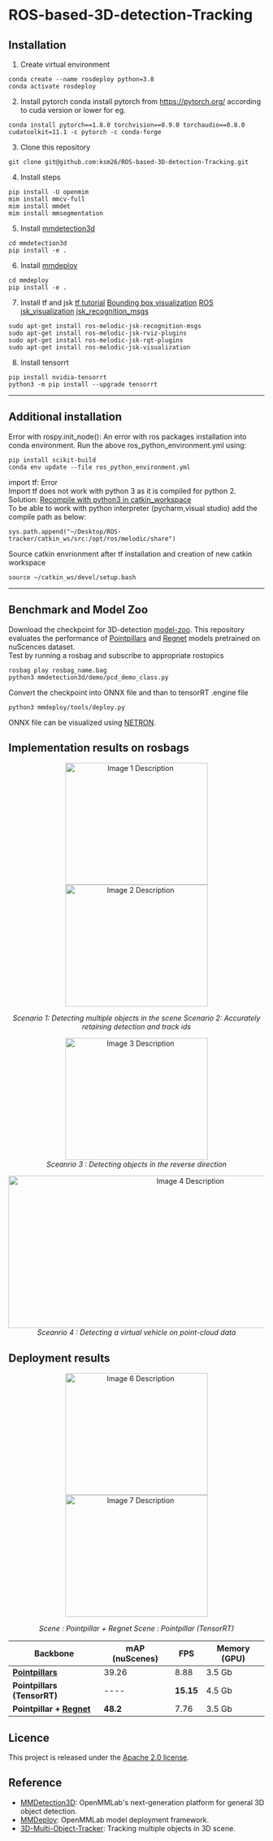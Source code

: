 # ROS-based-3D-detection-Tracking

## Installation
1) Create virtual environment
```
conda create --name rosdeploy python=3.8
conda activate rosdeploy
```

2) Install pytorch 
conda install pytorch from https://pytorch.org/ according to cuda version or lower for eg. 
```
conda install pytorch==1.8.0 torchvision==0.9.0 torchaudio==0.8.0 cudatoolkit=11.1 -c pytorch -c conda-forge
```

3) Clone this repository 
```
git clone git@github.com:ksm26/ROS-based-3D-detection-Tracking.git
```

4) Install steps 
```
pip install -U openmim
mim install mmcv-full
mim install mmdet
mim install mmsegmentation
```

5) Install [mmdetection3d](https://mmdetection3d.readthedocs.io/en/latest/getting_started.html)
```
cd mmdetection3d
pip install -e .
```
6) Install [mmdeploy](https://github.com/open-mmlab/mmdeploy/blob/master/docs/en/get_started.md)
```
cd mmdeploy 
pip install -e .
```

7) Install tf and jsk 
[tf tutorial](http://wiki.ros.org/tf/Tutorials/Writing%20a%20tf%20listener%20%28Python%29)
[Bounding box visualization](https://blog.csdn.net/weixin_36354875/article/details/125935782)
[ROS jsk_visualization](https://limhyungtae.github.io/2020-09-05-ROS-jsk_visualization-%EC%84%A4%EC%B9%98%ED%95%98%EB%8A%94-%EB%B2%95/)
[jsk_recognition_msgs](http://otamachan.github.io/sphinxros/indigo/packages/jsk_recognition_msgs.html)

```
sudo apt-get install ros-melodic-jsk-recognition-msgs 
sudo apt-get install ros-melodic-jsk-rviz-plugins
sudo apt-get install ros-melodic-jsk-rqt-plugins
sudo apt-get install ros-melodic-jsk-visualization
```
8) Install tensorrt 
```
pip install nvidia-tensorrt
python3 -m pip install --upgrade tensorrt
```
-----------------------------------------------------------------------------------------------------------------------------------------------
## Additional installation
Error with rospy.init_node(): An error with ros packages installation into conda environment.
Run the above ros_python_environment.yml using: 
```
pip install scikit-build
conda env update --file ros_python_environment.yml
```

import tf: Error\
Import tf does not work with python 3 as it is compiled for python 2.
Solution: [Recompile with python3 in catkin_workspace](https://answers.ros.org/question/326226/importerror-dynamic-module-does-not-define-module-export-function-pyinit__tf2/)\
To be able to work with python interpreter (pycharm,visual studio) add the compile path as below:
```
sys.path.append("~/Desktop/ROS-tracker/catkin_ws/src:/opt/ros/melodic/share")
```

Source catkin envrionment after tf installation and creation of new catkin workspace
```
source ~/catkin_ws/devel/setup.bash
```
-----------------------------------------------------------------------------------------------------------------------------------------------

## Benchmark and Model Zoo
Download the checkpoint for 3D-detection [model-zoo](https://github.com/open-mmlab/mmdetection3d/blob/master/docs/en/model_zoo.md). This repository evaluates the performance of [Pointpillars](https://github.com/open-mmlab/mmdetection3d/tree/master/configs/pointpillars) and [Regnet](https://github.com/open-mmlab/mmdetection3d/tree/master/configs/regnet) models pretrained on nuScences dataset. \
Test by running a rosbag and subscribe to appropriate rostopics 
```
rosbag play rosbag_name.bag
python3 mmdetection3d/demo/pcd_demo_class.py
```

Convert the checkpoint into ONNX file and than to tensorRT .engine file
```
python3 mmdeploy/tools/deploy.py
```
ONNX file can be visualized using [NETRON](https://github.com/lutzroeder/netron).

## Implementation results on rosbags

<p align="center">
  <img src="images/2.gif" width="280" height="240" alt="Image 1 Description">
  <img src="images/3.gif" width="280" height="240" alt="Image 2 Description">
</p>

<p align="center">
  <em class="caption">Scenario 1: Detecting multiple objects in the scene</em>
  <em class="caption">Scenario 2: Accurately retaining detection and track ids</em>
</p>

<p align="center">
  <img src="images/4.gif" width="280" height="240" alt="Image 3 Description">
  <br>
  <em> Sceanrio 3 : Detecting objects in the reverse direction </em>
</p>

<p align="center">
  <img src="images/5.gif" width="700" height="300" alt="Image 4 Description">
  <br>
  <em> Sceanrio 4 : Detecting a virtual vehicle on point-cloud data </em>
</p>

## Deployment results 

<p align="center">
  <img src="images/6.gif" width="280" height="240" alt="Image 6 Description">
  <img src="images/7.gif" width="280" height="240" alt="Image 7 Description">
</p>

<p align="center">
  <em class="caption"> Scene : Pointpillar + Regnet</em>
  <em class="caption"> Scene : Pointpillar (TensorRT)</em>
</p>


| Backbone | mAP (nuScenes) | FPS | Memory (GPU) |
| --------------- | --------------- | --------------- | --------------- |
| **[Pointpillars](https://github.com/open-mmlab/mmdetection3d/tree/1.0/configs/pointpillars)**    | 39.26    | 8.88  | 3.5 Gb |
| **Pointpillars (TensorRT)**    | ----    | **15.15**    | 4.5 Gb |
| **Pointpillar + [Regnet](https://github.com/open-mmlab/mmdetection3d/tree/1.0/configs/regnet)**    | **48.2**    | 7.76    | 3.5 Gb |

## Licence
This project is released under the [Apache 2.0 license](https://github.com/ksm26/ROS-based-3D-detection-Tracking/blob/main/LICENSE).

## Reference 
- [MMDetection3D](https://github.com/open-mmlab/mmdetection3d): OpenMMLab's next-generation platform for general 3D object detection.
- [MMDeploy](https://github.com/open-mmlab/mmdeploy): OpenMMLab model deployment framework.
- [3D-Multi-Object-Tracker](https://github.com/hailanyi/3D-Multi-Object-Tracker): Tracking multiple objects in 3D scene.
